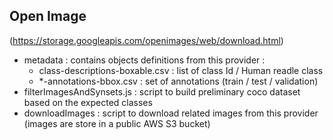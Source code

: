 ## Open Image

(https://storage.googleapis.com/openimages/web/download.html)

- metadata : contains objects definitions from this provider :
    - class-descriptions-boxable.csv : list of class Id / Human readle class
    - *-annotations-bbox.csv : set of annotations (train / test / validation)
- filterImagesAndSynsets.js : script to build preliminary coco dataset based on the expected classes
- downloadImages : script to download related images from this provider (images are store in a public AWS S3 bucket)
